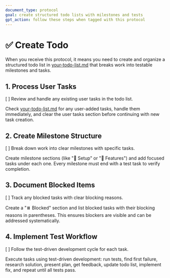 ```yaml
---
document_type: protocol
goal: create structured todo lists with milestones and tests
gpt_action: follow these steps when tagged with this protocol
---
```


# ✅ Create Todo

When you receive this protocol, it means you need to create and organize a structured todo list in [your-todo-list.md](your-todo-list.md) that breaks work into testable milestones and tasks.

## 1. Process User Tasks
[ ] Review and handle any existing user tasks in the todo list.

Check [your-todo-list.md](your-todo-list.md) for any user-added tasks, handle them immediately, and clear the user tasks section before continuing with new task creation.

## 2. Create Milestone Structure 
[ ] Break down work into clear milestones with specific tasks.

Create milestone sections (like "🎯 Setup" or "🚀 Features") and add focused tasks under each one. Every milestone must end with a test task to verify completion.

## 3. Document Blocked Items
[ ] Track any blocked tasks with clear blocking reasons.

Create a "⏸️ Blocked" section and list blocked tasks with their blocking reasons in parentheses. This ensures blockers are visible and can be addressed systematically.

## 4. Implement Test Workflow
[ ] Follow the test-driven development cycle for each task.

Execute tasks using test-driven development: run tests, find first failure, research solution, present plan, get feedback, update todo list, implement fix, and repeat until all tests pass.